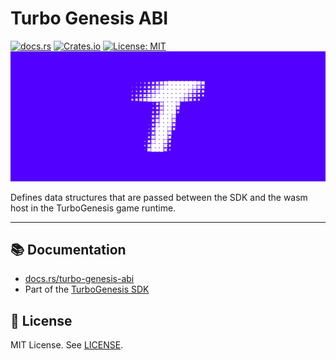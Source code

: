 # Turbo Genesis ABI

[![docs.rs](https://docs.rs/turbo-genesis-abi/badge.svg)](https://docs.rs/turbo-genesis-abi)
[![Crates.io](https://img.shields.io/crates/v/turbo-genesis-abi.svg)](https://crates.io/crates/turbo-genesis-abi)
[![License: MIT](https://img.shields.io/badge/license-MIT-blue.svg)](LICENSE)
![Turbo logo banner](./banner.png)

Defines data structures that are passed between the SDK and the wasm host in the TurboGenesis game runtime.

---

## 📚 Documentation

- [docs.rs/turbo-genesis-abi](https://docs.rs/turbo-genesis-abi)
- Part of the [TurboGenesis SDK](https://github.com/super-turbo-society/turbo-genesis-sdk)

## 📜 License

MIT License. See [LICENSE](LICENSE.md).

